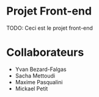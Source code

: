 # Projet Front-end
TODO: Ceci est le projet front-end
# Collaborateurs
- Yvan Bezard-Falgas
- Sacha Mettoudi
- Maxime Pasqualini
- Mickael Petit
